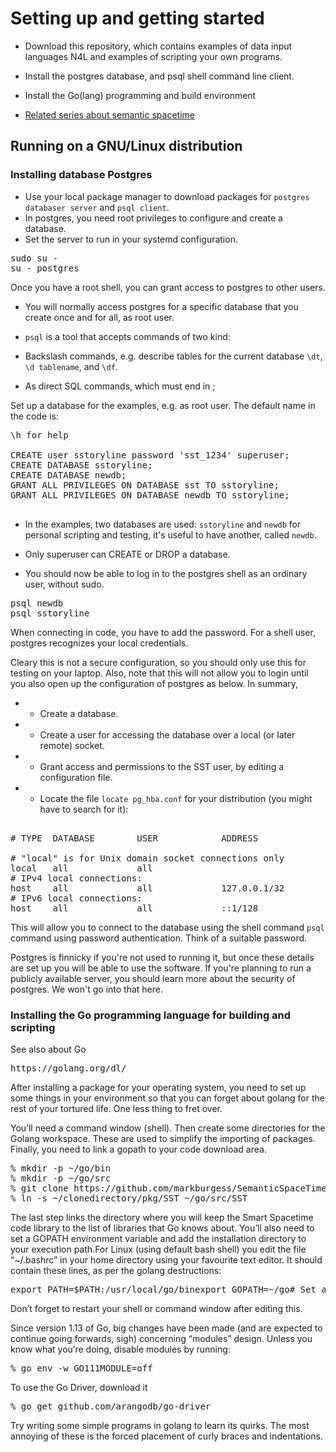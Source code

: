 
# Setting up and getting started

* Download this repository, which contains examples of data input
languages N4L and examples of scripting your own programs.

* Install the postgres database, and psql shell command line client.

* Install the Go(lang) programming and build environment

* [Related series about semantic spacetime](https://mark-burgess-oslo-mb.medium.com/list/semantic-spacetime-and-data-analytics-28e9649c0ade)



## Running on a GNU/Linux distribution

### Installing database Postgres

* Use your local package manager to download packages for `postgres databaser server` and `psql client`.
* In postgres, you need root privileges to configure and create a database.
* Set the server to run in your systemd configuration.

<pre>
sudo su -
su - postgres
</pre>
Once you have a root shell, you can grant access to postgres to other users.

* You will normally access postgres for a specific database that you create once and for all, as root user.

* `psql` is a tool that accepts commands of two kind:

 * Backslash commands, e.g. describe tables for the current database `\dt`,  `\d tablename`, and `\df`.
 * As direct SQL commands, which must end in ;

Set up a database for the examples, e.g. as root user. The default name in the code is:
<pre>
\h for help

CREATE user sstoryline password 'sst_1234' superuser;
CREATE DATABASE sstoryline;
CREATE DATABASE newdb;
GRANT ALL PRIVILEGES ON DATABASE sst TO sstoryline;
GRANT ALL PRIVILEGES ON DATABASE newdb TO sstoryline;

</pre>
* In the examples, two databases are used: `sstoryline` and `newdb` for personal scripting and testing,
it's useful to have another, called `newdb`.
* Only superuser can CREATE or DROP a database.

* You should now be able to log in to the postgres shell as an ordinary user, without sudo.

<pre>
psql newdb
psql sstoryline
</pre>
When connecting in code, you have to add the password. For a shell user, postgres recognizes your local
credentials.

Cleary this is not a secure configuration, so you should only use this for testing on your laptop.
Also, note that this will not allow you to login until you also open up the configuration of postgres
as below. In summary, 

* * Create a database.
* * Create a user for accessing the database over a local (or later remote) socket.
* * Grant access and permissions to the SST user, by editing a configuration file.
* * Locate the file `locate pg_hba.conf` for your distribution (you might have to search for it):

<pre>

# TYPE  DATABASE        USER            ADDRESS                 METHOD

# "local" is for Unix domain socket connections only
local   all             all                                     peer
# IPv4 local connections:
host    all             all             127.0.0.1/32            <b>password</b>
# IPv6 local connections:
host    all             all             ::1/128                 <b>password</b>
</pre>
This will allow you to connect to the database using the shell command `psql` command using password
authentication. Think of a suitable password.



Postgres is finnicky if you're not used to running it, but once these details are set up
you will be able to use the software. If you're planning to run a publicly available server, you
should learn more about the security of postgres. We won't go into that here.



### Installing the Go programming language for building and scripting

See also about Go
<pre>
https://golang.org/dl/
</pre>
After installing a package for your operating system, you need to set up some things in your environment so that you can forget about golang for the rest of your tortured life. One less thing to fret over.

You’ll need a command window (shell). 
Then create some directories for the Golang workspace. 
These are used to simplify the importing of packages. Finally, you need to link a gopath to your code download area.
<pre>
% mkdir -p ~/go/bin
% mkdir -p ~/go/src
% git clone https://github.com/markburgess/SemanticSpaceTime
% ln -s ~/clonedirectory/pkg/SST ~/go/src/SST
</pre>
The last step links the directory where you will keep the Smart Spacetime code library to the list of libraries that Go knows about. You’ll also need to set a GOPATH environment variable and add the installation directory to your execution path.For Linux (using default bash shell) you edit the file “~/.bashrc” in your home directory using your favourite text editor. It should contain these lines, as per the golang destructions:
<pre>
export PATH=$PATH:/usr/local/go/binexport GOPATH=~/go# Set a short promptexport PS1=”mark% “
</pre>
Don’t forget to restart your shell or command window after editing this.

Since version 1.13 of Go, big changes have been made (and are expected to continue going forwards, sigh) concerning “modules” design. Unless you know what you’re doing, disable modules by running:
<pre>
% go env -w GO111MODULE=off
</pre>
To use the Go Driver, download it
<pre>
% go get github.com/arangodb/go-driver
</pre>

Try writing some simple programs in golang to learn its quirks. The
most annoying of these is the forced placement of curly braces and
indentations.




